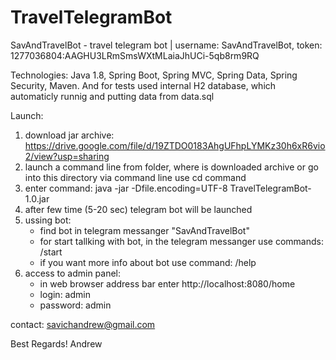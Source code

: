 # TravelTelegramBot

SavAndTravelBot - travel telegram bot | username: SavAndTravelBot, token: 1277036804:AAGHU3LRmSmsWXtMLaiaJhUCi-5qb8rm9RQ

Technologies: Java 1.8, Spring Boot, Spring MVC, Spring Data, Spring Security, Maven. And for tests used internal H2 database, which automaticly runnig and putting data from data.sql

Launch:
1) download jar archive: https://drive.google.com/file/d/19ZTDO0183AhgUFhpLYMKz30h6xR6vio2/view?usp=sharing
2) launch a command line from folder, where is downloaded archive or go into this directory via command line use cd command
3) enter command: java -jar -Dfile.encoding=UTF-8 TravelTelegramBot-1.0.jar
4) after few time (5-20 sec) telegram bot will be launched
5) ussing bot:
    - find bot in telegram messanger "SavAndTravelBot"
    - for start tallking with bot, in the telegram messanger use commands: /start    
    - if you want more info about bot use command: /help
6) access to admin panel:
    - in web browser address bar enter http://localhost:8080/home
    - login: admin
    - password: admin
    
contact: savichandrew@gmail.com

Best Regards! Andrew




